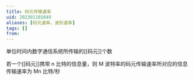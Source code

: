 ```yaml
---
title: 码元传输速率
uid: 202301101049
aliases: [码元速率，波形速率]
tags: []
from:
---
```


单位时间内数字通信系统所传输的[[码元]]个数

若一个[[码元]]携带 n 比特的信息量，则 M 波特率的码元传输速率所对应的信息传输速率为 Mn 比特/秒
